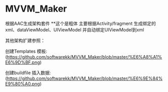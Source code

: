 # MVVM_Maker
根据AAC生成架构套件
**这个是粗体 主要根据Activity/fragment 生成绑定的xml、dataViewModel、UIViewModel 并自动绑定UIViewModel到xml  


其他架构扩建参照：

创建Templates 模板:
(https://github.com/softwarekk/MVVM_Maker/blob/master/%E6%A8%A1%E6%9D%BF.png)

创建buildfile 插入数据:
(https://github.com/softwarekk/MVVM_Maker/blob/master/%E6%9E%84%E9%80%A0.png)



